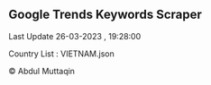 

## Google Trends Keywords Scraper 
 
Last Update 26-03-2023 , 19:28:00

Country List :
VIETNAM.json



© Abdul Muttaqin 
